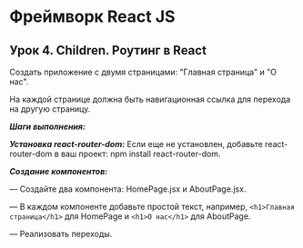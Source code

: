 # Фреймворк React JS

## Урок 4. Children. Роутинг в React

Создать приложение с двумя страницами: "Главная страница" и "О нас".

На каждой странице должна быть навигационная ссылка для перехода на другую страницу.

***Шаги выполнения:***

***Установка react-router-dom:***
Если еще не установлен, добавьте react-router-dom в ваш проект: npm install react-router-dom.

***Создание компонентов:***

— Создайте два компонента: HomePage.jsx и AboutPage.jsx.

— В каждом компоненте добавьте простой текст, например, ``` <h1>Главная страница</h1> ``` для HomePage и ``` <h1>О нас</h1> ``` для AboutPage.

— Реализовать переходы.

